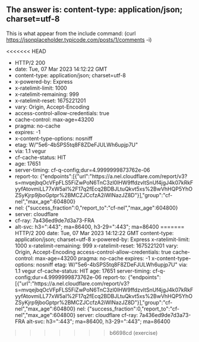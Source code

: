 ## The answer is: content-type: application/json; charset=utf-8

This is what appear from the include command: (curl https://jsonplaceholder.typicode.com/posts/1/comments -i)

<<<<<<< HEAD
* HTTP/2 200
* date: Tue, 07 Mar 2023 14:12:22 GMT
* content-type: application/json; charset=utf-8
* x-powered-by: Express
* x-ratelimit-limit: 1000
* x-ratelimit-remaining: 999
* x-ratelimit-reset: 1675221201
* vary: Origin, Accept-Encoding
* access-control-allow-credentials: true
* cache-control: max-age=43200
* pragma: no-cache
* expires: -1
* x-content-type-options: nosniff
* etag: W/"5e6-4bSPS5tq8F8ZDeFJULWh6upjp7U"
* via: 1.1 vegur
* cf-cache-status: HIT
* age: 17651
* server-timing: cf-q-config;dur=4.9999999873762e-06
* report-to: {"endpoints":[{"url":"https:\/\/a.nel.cloudflare.com\/report\/v3?s=mvqejbqOcVFpFLS5FiZwPoN6TnC3zl0lHW9ffdzvltSnUf4jgJ4k07kRkFyyfAtovmiLL77xW5aI%2F17q2fEcq2BDBJLtuQkvt5xs%2BwVhHQP5YhOZSyKjrp9jboGptpr%2BMCZJCcfzA2iWINazJZ8D"}],"group":"cf-nel","max_age":604800}
* nel: {"success_fraction":0,"report_to":"cf-nel","max_age":604800}
* server: cloudflare
* cf-ray: 7a436ed9de7d3a73-FRA
* alt-svc: h3=":443"; ma=86400, h3-29=":443"; ma=86400
=======
HTTP/2 200
date: Tue, 07 Mar 2023 14:12:22 GMT
content-type: application/json; charset=utf-8
x-powered-by: Express
x-ratelimit-limit: 1000
x-ratelimit-remaining: 999
x-ratelimit-reset: 1675221201
vary: Origin, Accept-Encoding
access-control-allow-credentials: true
cache-control: max-age=43200
pragma: no-cache
expires: -1
x-content-type-options: nosniff
etag: W/"5e6-4bSPS5tq8F8ZDeFJULWh6upjp7U"
via: 1.1 vegur
cf-cache-status: HIT
age: 17651
server-timing: cf-q-config;dur=4.9999999873762e-06
report-to: {"endpoints":[{"url":"https:\/\/a.nel.cloudflare.com\/report\/v3?s=mvqejbqOcVFpFLS5FiZwPoN6TnC3zl0lHW9ffdzvltSnUf4jgJ4k07kRkFyyfAtovmiLL77xW5aI%2F17q2fEcq2BDBJLtuQkvt5xs%2BwVhHQP5YhOZSyKjrp9jboGptpr%2BMCZJCcfzA2iWINazJZ8D"}],"group":"cf-nel","max_age":604800}
nel: {"success_fraction":0,"report_to":"cf-nel","max_age":604800}
server: cloudflare
cf-ray: 7a436ed9de7d3a73-FRA
alt-svc: h3=":443"; ma=86400, h3-29=":443"; ma=86400
>>>>>>> b6698cd (exercise)
